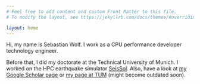 ```yaml
---
# Feel free to add content and custom Front Matter to this file.
# To modify the layout, see https://jekyllrb.com/docs/themes/#overriding-theme-defaults

layout: home
---
```


Hi, my name is Sebastian Wolf. I work as a CPU performance developer technology engineer.

Before that, I did my doctorate at the Technical University of Munich. 
I worked on the HPC earthquake simulator [SeisSol](https://github.com/SeisSol/SeisSol).
Also, have a look at [my Google Scholar page](https://scholar.google.com/citations?user=ToeTZGIAAAAJ&hl=de) or [my page at TUM](https://www.cs.cit.tum.de/sccs/personen/sebastian-wolf/) (might become outdated soon).
